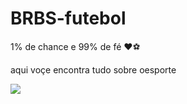 # BRBS-futebol
1% de chance e 99% de fé ❤⚽️

aqui voçe encontra tudo sobre oesporte 



![](https://media.tenor.com/MeiHxQnj-vEAAAAM/iosoccer-denneh.gif)
